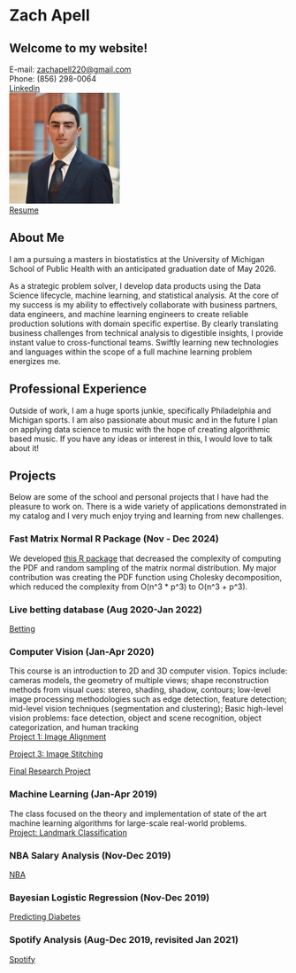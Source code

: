 # Zach Apell

## Welcome to my website!
E-mail: zachapell220@gmail.com  
Phone: (856) 298-0064  
[Linkedin](https://www.linkedin.com/in/zach-apell/)  
![me](./0.jpeg)  
[Resume](./Apell_Zachary_Resume(jul23).pdf)


## About Me
I am a pursuing a masters in biostatistics at the University of Michigan School of Public Health with an anticipated graduation date of May 2026. 

As a strategic problem solver, I develop data products using the Data Science lifecycle, machine learning, and statistical analysis. At the core of my success is my ability to effectively collaborate with business partners, data engineers, and machine learning engineers to create reliable production solutions with domain specific expertise. By clearly translating business challenges from technical analysis to digestible insights, I provide instant value to cross-functional teams. Swiftly learning new technologies and languages within the scope of a full machine learning problem energizes me.


## Professional Experience


Outside of work, I am a huge sports junkie, specifically Philadelphia and Michigan sports.  I am also passionate about music and in the future I plan on applying data science to music with the hope of creating algorithmic based music.  If you have any ideas or interest in this, I would love to talk about it!

## Projects
Below are some of the school and personal projects that I have had the pleasure to work on.  There is a wide variety of applications demonstrated in my catalog and I very much enjoy trying and learning from new challenges.

### Fast Matrix Normal R Package (Nov - Dec 2024)
We developed [this R package](https://github.com/ziyuliu1999/fastMN) that decreased the complexity of computing the PDF and random sampling of the matrix normal distribution. My major contribution was creating the PDF function using Cholesky decomposition, which reduced the complexity from O(n^3 * p^3) to O(n^3 + p^3).  

### Live betting database (Aug 2020-Jan 2022)
[Betting](./gambling/overview.md)

### Computer Vision (Jan-Apr 2020)
This course is an introduction to 2D and 3D computer vision. Topics include: cameras models, the geometry of multiple views; shape reconstruction methods from visual cues: stereo, shading, shadow, contours; low-level image processing methodologies such as edge detection, feature detection; mid-level vision techniques (segmentation and clustering); Basic high-level vision problems: face detection, object and scene recognition, object categorization, and human tracking  
[Project 1: Image Alignment](./eecs442_p1/README.md)  

[Project 3: Image Stitching](./eecs442_p3/README.md)

[Final Research Project](./442_final_project/overview.md)

### Machine Learning (Jan-Apr 2019)
The class focused on the theory and implementation of state of the art machine learning algorithms for large-scale real-world problems.\
[Project: Landmark Classification](./eecs445_p2/README.md)

### NBA Salary Analysis (Nov-Dec 2019)
[NBA](./415_final_project/overview.md)

### Bayesian Logistic Regression (Nov-Dec 2019)
[Predicting Diabetes](./final_project/overview.md)

### Spotify Analysis (Aug-Dec 2019, revisited Jan 2021)
[Spotify](./spotify/readme.md)




